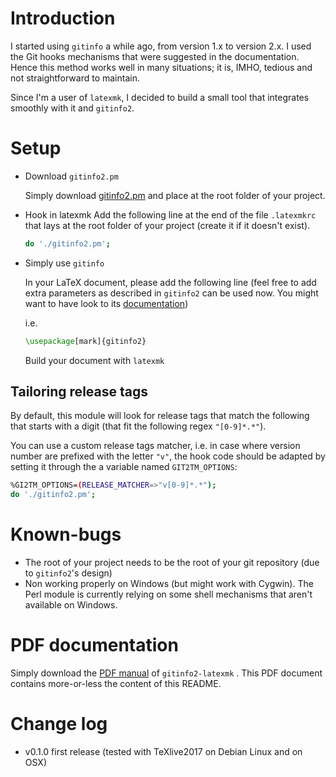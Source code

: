 # Introduction
I started using `gitinfo` a while ago, from version 1.x to version 2.x. I used the Git hooks mechanisms that were suggested in the documentation. Hence this method works well in many situations; it is, IMHO, tedious and not straightforward to maintain.

Since I'm a user of `latexmk`, I decided to build a small tool that integrates smoothly with it and `gitinfo2`.
# Setup
- Download `gitinfo2.pm`

    Simply download [gitinfo2.pm](https://raw.githubusercontent.com/rbarazzutti/gitinfo2-latexmk/v0.1.0/gitinfo2.pm) and place at the root folder of your project.

- Hook in latexmk
    Add the following line at the end of the file `.latexmkrc` that lays at the root folder of your project (create it if it doesn't exist).

    ``` sh
    do './gitinfo2.pm';
    ``` 

- Simply use `gitinfo`
    
    In your LaTeX document, please add the following line (feel free to add extra parameters as described in
    `gitinfo2` can be used now. You might want to have look to its [documentation](http://mirror.switch.ch/ftp/mirror/tex/macros/latex/contrib/gitinfo2/gitinfo2.pdf))

    i.e.
    ``` latex
    \usepackage[mark]{gitinfo2}
    ```

    Build your document with `latexmk`

## Tailoring release tags
By default, this module will look for release tags that match the following that starts with a digit (that fit the following regex `"[0-9]*.*"`).


You can use a custom release tags matcher, i.e. in case where version number are prefixed with the letter `"v"`, the hook code should be adapted by setting it through the a variable named `GIT2TM_OPTIONS`:

``` sh
%GI2TM_OPTIONS=(RELEASE_MATCHER=>"v[0-9]*.*");
do './gitinfo2.pm';
```


# Known-bugs
- The root of your project needs to be the root of your git repository (due to `gitinfo2`'s design)
- Non working properly on Windows (but might work with Cygwin). The Perl module is currently relying on some shell mechanisms that aren't available on Windows.

# PDF documentation
Simply download the [PDF manual](https://raw.githubusercontent.com/rbarazzutti/gitinfo2-latexmk/doc/readme-v0.1.0.pdf) of `gitinfo2-latexmk` . This PDF document contains more-or-less the content of this README.

# Change log
- v0.1.0 first release (tested with TeXlive2017 on Debian Linux and on OSX)